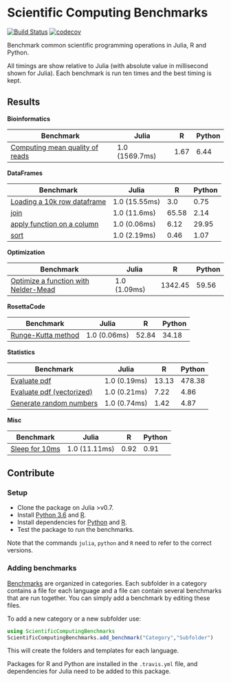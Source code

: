 # Scientific Computing Benchmarks

[![Build Status](https://travis-ci.org/jonathanBieler/ScientificComputingBenchmarks.jl.svg?branch=master)](https://travis-ci.org/jonathanBieler/ScientificComputingBenchmarks.jl)
[![codecov](https://codecov.io/gh/jonathanBieler/ScientificComputingBenchmarks.jl/branch/master/graph/badge.svg)](https://codecov.io/gh/jonathanBieler/ScientificComputingBenchmarks.jl)

Benchmark common scientific programming operations in Julia, R and Python.

All timings are show relative to Julia (with absolute value in millisecond shown
for Julia). Each benchmark is run ten times and the best timing is kept.

## Results
**Bioinformatics**
>
| Benchmark | Julia | R | Python |
| --- | --- | --- | --- |
|[Computing mean quality of reads](../master/src/Benchmarks/Bioinformatics/Genomics/)|1.0 (1569.7ms)|1.67|6.44|
>
**DataFrames**
>
| Benchmark | Julia | R | Python |
| --- | --- | --- | --- |
|[Loading a 10k row dataframe](../master/src/Benchmarks/DataFrames/DataFrames/)|1.0 (15.55ms)|3.0|0.75|
|[join](../master/src/Benchmarks/DataFrames/DataFrames/)|1.0 (11.6ms)|65.58|2.14|
|[apply function on a column](../master/src/Benchmarks/DataFrames/DataFrames/)|1.0 (0.06ms)|6.12|29.95|
|[sort](../master/src/Benchmarks/DataFrames/DataFrames/)|1.0 (2.19ms)|0.46|1.07|
>
**Optimization**
>
| Benchmark | Julia | R | Python |
| --- | --- | --- | --- |
|[Optimize a function with Nelder-Mead](../master/src/Benchmarks/Optimization/Function_Minimization/)|1.0 (1.09ms)|1342.45|59.56|
>
**RosettaCode**
>
| Benchmark | Julia | R | Python |
| --- | --- | --- | --- |
|[Runge-Kutta method](../master/src/Benchmarks/RosettaCode/RosettaCode/)|1.0 (0.06ms)|52.84|34.18|
>
**Statistics**
>
| Benchmark | Julia | R | Python |
| --- | --- | --- | --- |
|[Evaluate pdf](../master/src/Benchmarks/Statistics/Evaluating_pdf/)|1.0 (0.19ms)|13.13|478.38|
|[Evaluate pdf (vectorized)](../master/src/Benchmarks/Statistics/Evaluating_pdf/)|1.0 (0.21ms)|7.22|4.86|
|[Generate random numbers](../master/src/Benchmarks/Statistics/Evaluating_pdf/)|1.0 (0.74ms)|1.42|4.87|
>
**Misc**
>
| Benchmark | Julia | R | Python |
| --- | --- | --- | --- |
|[Sleep for 10ms](../master/src/Benchmarks/Misc/Sleep/)|1.0 (11.11ms)|0.92|0.91|
>

## Contribute

### Setup

- Clone the package on Julia >v0.7.
- Install [Python 3.6](https://conda.io/miniconda.html) and [R](https://www.r-project.org).
- Install dependencies for [Python](https://github.com/jonathanBieler/ScientificComputingBenchmarks.jl/blob/master/.travis.yml#L24)  and [R](https://github.com/jonathanBieler/ScientificComputingBenchmarks.jl/blob/master/.travis.yml#L31).
- Test the package to run the benchmarks.

Note that the commands `julia`, `python` and `R` need to refer to the correct versions.

### Adding benchmarks

[Benchmarks](https://github.com/jonathanBieler/ScientificComputingBenchmarks.jl/tree/master/src/Benchmarks) are organized in categories. Each subfolder in a category contains
a file for each language and a file can contain several benchmarks that are
run together. You can simply add a benchmark by editing these files.

To add a new category or a new subfolder use:

```julia
using ScientificComputingBenchmarks
ScientificComputingBenchmarks.add_benchmark("Category","Subfolder")
```

This will create the folders and templates for each language.

Packages for R and Python are installed in the `.travis.yml` file, and dependencies
for Julia need to be added to this package.
